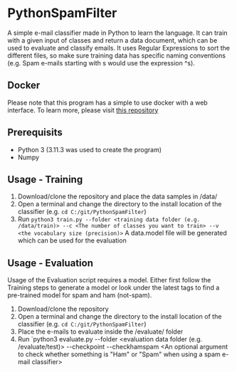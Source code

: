 # PythonSpamFilter

A simple e-mail classifier made in Python to learn the language.
It can train with a given input of classes and return a data document, which can be used to evaluate and classify emails.
It uses Regular Expressions to sort the different files, so make sure training data has specific naming conventions (e.g. Spam e-mails starting with s would use the expression ^s).

## Docker
Please note that this program has a simple to use docker with a web interface. To learn more, please visit [this repository](https://github.com/callmetyy/pythonspamfilter_docker)

## Prerequisits

- Python 3 (3.11.3 was used to create the program)
- Numpy

## Usage - Training

1. Download/clone the repository and place the data samples in /data/
2. Open a terminal and change the directory to the install location of the classifier (e.g. `cd C:/git/PythonSpamFilter`)
3. Run `python3 train.py --folder <training data folder (e.g. /data/train)> --c <The number of classes you want to train> --v <the vocabulary size (precision)>` 
A data.model file will be generated which can be used for the evaluation

## Usage - Evaluation
Usage of the Evaluation script requires a model. Either first follow the Training steps to generate a model or look under the latest tags to find a pre-trained model for spam and ham (not-spam).

1. Download/clone the repository
1. Open a terminal and change the directory to the install location of the classifier (e.g. `cd C:/git/PythonSpamFilter`)
2. Place the e-mails to evaluate inside the /evaluate/ folder
3. Run `python3 evaluate.py --folder <evaluation data folder (e.g. /evaluate/test)> --checkpoint <The path to the data.model file> --checkhamspam <An optional argument to check whether something is "Ham" or "Spam" when using a spam e-mail classifier>
